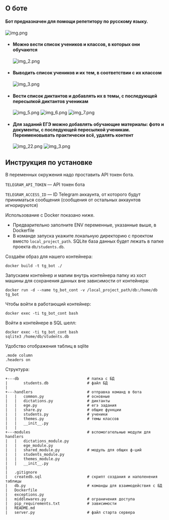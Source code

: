 ## О боте
#### Бот предназначен для помощи репетитору по русскому языку.
  ![img.png](readme_files/img.png)
- #### Можно вести список учеников и классов, в которых они обучаются
  ![img_2.png](readme_files/img_2.png)
- #### Выводить список учеников и их тем, в соответствии с их классом
  ![img_3.png](readme_files/img_3.png)
- #### Вести список диктантов и добавлять их в темы, с последующей пересылкой диктантов ученикам
  ![img_5.png](readme_files/img_5.png)
  ![img_6.png](readme_files/img_6.png)
  ![img_7.png](readme_files/img_7.png)
- #### Для заданий ЕГЭ можно добавлять обучающие материалы: фото и документы, с последующей пересылкой ученикам. Переименовывать практически всё, удалять контент
  ![img_22.png](readme_files/img_22.png)
  ![img_3.png](readme_files/img_33.png)
  
## Инструкция по установке
В переменных окружения надо проставить API токен бота.

`TELEGRAM_API_TOKEN` — API токен бота

`TELEGRAM_ACCESS_ID` — ID Telegram аккаунта, от которого будут приниматься сообщения (сообщения от остальных аккаунтов игнорируются)

Использование с Docker показано ниже.
- Предварительно заполните ENV переменные, указанные выше, в Dockerfile
- В команде запуска укажите локальную директорию с проектом вместо `local_project_path`. SQLite база данных будет лежать в папке проекта `db/students.db`.

Создаём образ для нашего контейнера:
```
docker build -t tg_bot ./
```

Запускаем контейнер и мапим внутрь контейнера папку из хост машины для сохранения данных вне зависимости от контейнера:
```
docker run -d --name tg_bot_cont -v /local_project_path/db:/home/db tg_bot
```

Чтобы войти в работающий контейнер:
```
docker exec -ti tg_bot_cont bash
```

Войти в контейнере в SQL шелл:
```
docker exec -ti tg_bot_cont bash
sqlite3 /home/db/students.db
```

Удобство отображения таблиц в sqlite
```
.mode column
.headers on
```

Структура:
```
+---db                              # папка с БД
|       students.db                 # файл БД
|       
+---handlers                        # отправка команд в бота
|   |   common.py                   # основные
|   |   dictations.py               # диктанты
|   |   ege.py                      # егэ задания
|   |   share.py                    # общие функции
|   |   students.py                 # ученики
|   |   themes.py                   # темы классов
|   |   __init__.py
|   |   
+---modules                         # вспомогательные модули для handlers 
|   |   dictations_module.py
|   |   ege_module.py               
|   |   shared_module.py            # модуль для общих ф-ций
|   |   students_module.py           
|   |   themes_module.py            
|   |   __init__.py     
|       
|   .gitignore
|   createdb.sql                    # скрипт создания и наполенения таблицы
|   db.py                           # команды для взаимодействия с БД
|   Dockerfile
|   exceptions.py
|   middlewares.py                  # ограничения доступа
|   pip_requirements.txt            # зависимости
|   README.md
|   server.py                       # файл старта сервера
```